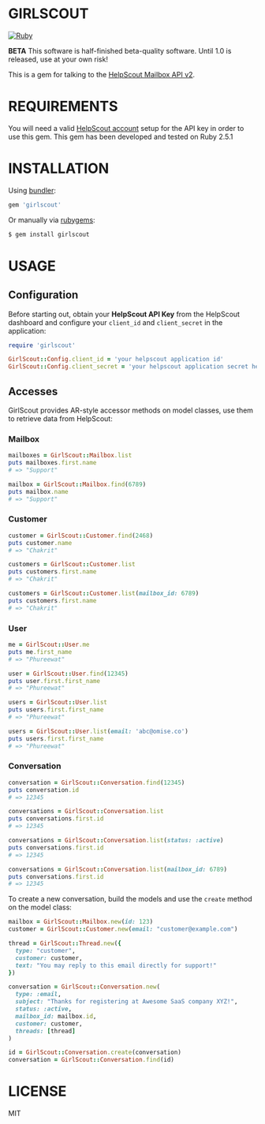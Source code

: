 # GIRLSCOUT

[![Ruby](https://github.com/omise/girlscout/actions/workflows/ruby.yml/badge.svg)](https://github.com/omise/girlscout/actions/workflows/ruby.yml)

**BETA** This software is half-finished beta-quality software. Until 1.0 is released, use
at your own risk!

This is a gem for talking to the [HelpScout Mailbox API v2][0].

# REQUIREMENTS

You will need a valid [HelpScout account][1] setup for the API key in order to use this
gem. This gem has been developed and tested on Ruby 2.5.1

# INSTALLATION

Using [bundler][2]:

```sh
gem 'girlscout'
```

Or manually via [rubygems][3]:

```sh
$ gem install girlscout
```

# USAGE

## Configuration

Before starting out, obtain your **HelpScout API Key** from the HelpScout dashboard and
configure your `client_id` and `client_secret` in the application:

```ruby
require 'girlscout'

GirlScout::Config.client_id = 'your helpscout application id'
GirlScout::Config.client_secret = 'your helpscout application secret here'
```

## Accesses

GirlScout provides AR-style accessor methods on model classes, use them to retrieve data from HelpScout:

### Mailbox
```ruby
mailboxes = GirlScout::Mailbox.list
puts mailboxes.first.name
# => "Support"

mailbox = GirlScout::Mailbox.find(6789)
puts mailbox.name
# => "Support"
```

### Customer
```ruby
customer = GirlScout::Customer.find(2468)
puts customer.name
# => "Chakrit"

customers = GirlScout::Customer.list
puts customers.first.name
# => "Chakrit"

customers = GirlScout::Customer.list(mailbox_id: 6789)
puts customers.first.name
# => "Chakrit"
```

### User
```ruby
me = GirlScout::User.me
puts me.first_name
# => "Phureewat"

user = GirlScout::User.find(12345)
puts user.first.first_name
# => "Phureewat"

users = GirlScout::User.list
puts users.first.first_name
# => "Phureewat"

users = GirlScout::User.list(email: 'abc@omise.co')
puts users.first.first_name
# => "Phureewat"
```


### Conversation
```ruby
conversation = GirlScout::Conversation.find(12345)
puts conversation.id
# => 12345

conversations = GirlScout::Conversation.list
puts conversations.first.id
# => 12345

conversations = GirlScout::Conversation.list(status: :active)
puts conversations.first.id
# => 12345

conversations = GirlScout::Conversation.list(mailbox_id: 6789)
puts conversations.first.id
# => 12345
```

To create a new conversation, build the models and use the `create` method on the model
class:

```ruby
mailbox = GirlScout::Mailbox.new(id: 123)
customer = GirlScout::Customer.new(email: "customer@example.com")

thread = GirlScout::Thread.new({
  type: "customer",
  customer: customer,
  text: "You may reply to this email directly for support!"
})

conversation = GirlScout::Conversation.new(
  type: :email,
  subject: "Thanks for registering at Awesome SaaS company XYZ!",
  status: :active,
  mailbox_id: mailbox.id,
  customer: customer,
  threads: [thread]
)

id = GirlScout::Conversation.create(conversation)
conversation = GirlScout::Conversation.find(id)
```

# LICENSE

MIT


[0]: https://developer.helpscout.com/mailbox-api/
[1]: http://www.helpscout.net
[2]: http://bundler.io
[3]: https://rubygems.org
